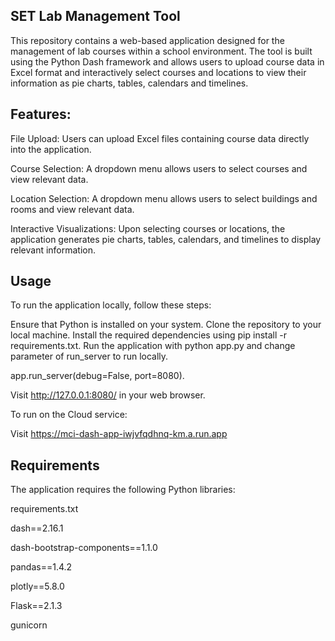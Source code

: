 ## SET Lab Management Tool

This repository contains a web-based application designed for the management of lab courses within a school environment. The tool is built using the Python Dash framework and allows users to upload course data in Excel format and interactively select courses and locations to view their information as pie charts, tables, calendars and timelines.

## Features: 

File Upload: Users can upload Excel files containing course data directly into the application.

Course Selection: A dropdown menu allows users to select courses and view relevant data.

Location Selection: A dropdown menu allows users to select buildings and rooms and view relevant data.

Interactive Visualizations: Upon selecting courses or locations, the application generates pie charts, tables, calendars, and timelines to display relevant information.

## Usage

To run the application locally, follow these steps:

Ensure that Python is installed on your system.
Clone the repository to your local machine.
Install the required dependencies using pip install -r requirements.txt.
Run the application with python app.py and change parameter of run_server to run locally.

   app.run_server(debug=False, port=8080).

Visit http://127.0.0.1:8080/ in your web browser.

To run on the Cloud service: 

Visit https://mci-dash-app-iwjvfqdhnq-km.a.run.app

## Requirements
The application requires the following Python libraries:

requirements.txt

dash==2.16.1

dash-bootstrap-components==1.1.0

pandas==1.4.2

plotly==5.8.0

Flask==2.1.3

gunicorn
